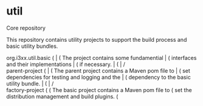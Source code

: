 # util
Core repository

This repository contains utility projects to support the build process and
basic utility bundles.


org.i3xx.util.basic ( 
      |             ( The project contains some fundamential
      |             ( interfaces and their implementations
      |             ( if necessary.
      |             (
      |
      /\
parent-project  ( 
      |         ( The parent project contains a Maven pom file to
      |         ( set dependencies for testing and logging and the
      |         ( dependency to the basic utility bundle.
      |         (
      |
      /\
factory-project (
                ( The basic project contains a Maven pom file to
                ( set the distribution management and build plugins.
                ( 

